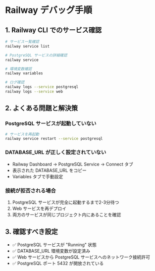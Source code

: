 # Railway デバッグ手順

## 1. Railway CLI でのサービス確認
```bash
# サービス一覧確認
railway service list

# PostgreSQL サービスの詳細確認
railway service

# 環境変数確認
railway variables

# ログ確認
railway logs --service postgresql
railway logs --service web
```

## 2. よくある問題と解決策

### PostgreSQL サービスが起動していない
```bash
# サービスを再起動
railway service restart --service postgresql
```

### DATABASE_URL が正しく設定されていない
- Railway Dashboard → PostgreSQL Service → Connect タブ
- 表示された DATABASE_URL をコピー
- Variables タブで手動設定

### 接続が拒否される場合
1. PostgreSQL サービスが完全に起動するまで2-3分待つ
2. Web サービスを再デプロイ
3. 両方のサービスが同じプロジェクト内にあることを確認

## 3. 確認すべき設定
- ✅ PostgreSQL サービスが "Running" 状態
- ✅ DATABASE_URL 環境変数が設定済み  
- ✅ Web サービスから PostgreSQL サービスへのネットワーク接続許可
- ✅ PostgreSQL ポート 5432 が開放されている